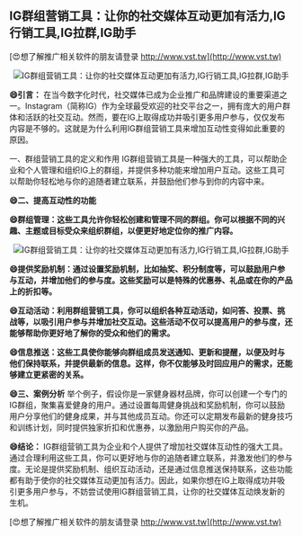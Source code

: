 ## **IG群组营销工具：让你的社交媒体互动更加有活力,IG行销工具,IG拉群,IG助手**

[😍想了解推广相关软件的朋友请登录 http://www.vst.tw](http://www.vst.tw)

 <center><img src="https://vst.tw/MP4/tuiguang/png/2.png" alt="IG群组营销工具：让你的社交媒体互动更加有活力,IG行销工具,IG拉群,IG助手"></center>

**😄引言：**
在当今数字化时代，社交媒体已成为企业推广和品牌建设的重要渠道之一。Instagram（简称IG）作为全球最受欢迎的社交平台之一，拥有庞大的用户群体和活跃的社交互动。然而，要在IG上取得成功并吸引更多用户参与，仅仅发布内容是不够的。这就是为什么利用IG群组营销工具来增加互动性变得如此重要的原因。

一、群组营销工具的定义和作用
IG群组营销工具是一种强大的工具，可以帮助企业和个人管理和组织IG上的群组，并提供多种功能来增加用户互动。这些工具可以帮助你轻松地与你的追随者建立联系，并鼓励他们参与到你的内容中来。

**😄二、提高互动性的功能**

**😄群组管理：这些工具允许你轻松创建和管理不同的群组。你可以根据不同的兴趣、主题或目标受众来组织群组，以便更好地定位你的推广内容。**

 <center><img src="https://vst.tw/MP4/tuiguang/png/3.png" alt="IG群组营销工具：让你的社交媒体互动更加有活力,IG行销工具,IG拉群,IG助手"></center>

**😄提供奖励机制：通过设置奖励机制，比如抽奖、积分制度等，可以鼓励用户参与互动，并增加他们的参与度。这些奖励可以是特殊的优惠券、礼品或在你的产品上的折扣等。**

**😄互动活动：利用群组营销工具，你可以组织各种互动活动，如问答、投票、挑战等，以吸引用户参与并增加社交互动。这些活动不仅可以提高用户的参与度，还能够帮助你更好地了解你的受众和他们的需求。**

**😄信息推送：这些工具使你能够向群组成员发送通知、更新和提醒，以便及时与他们保持联系，并提供最新的信息。这样，你不仅能够及时回应用户的需求，还能够建立更紧密的关系。**

**😄三、案例分析**
举个例子，假设你是一家健身器材品牌，你可以创建一个专门的IG群组，聚集喜爱健身的用户。通过设置每周健身挑战和奖励机制，你可以鼓励用户分享他们的健身成果，并与其他成员互动。你还可以定期发布最新的健身技巧和训练计划，同时提供独家折扣和优惠券，以激励用户购买你的产品。

**😄结论：**
IG群组营销工具为企业和个人提供了增加社交媒体互动性的强大工具。通过合理利用这些工具，你可以更好地与你的追随者建立联系，并激发他们的参与度。无论是提供奖励机制、组织互动活动，还是通过信息推送保持联系，这些功能都有助于使你的社交媒体互动更加有活力。因此，如果你想在IG上取得成功并吸引更多用户参与，不妨尝试使用IG群组营销工具，让你的社交媒体互动焕发新的生机。

[😍想了解推广相关软件的朋友请登录 http://www.vst.tw](http://www.vst.tw)



